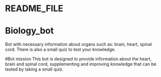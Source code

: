 # README_FILE

# Biology_bot
Bot with necessary information about organs such as: brain, heart, spinal cord. There is also a small quiz to test your knowledge.

#Bot mission
This bot is designed to provide information about the heart, brain and spinal cord, supplementing and improving knowledge that can be tested by taking a small quiz.


